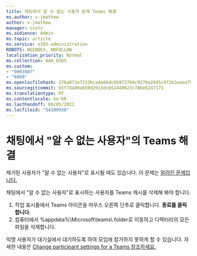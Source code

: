 ```yaml
---
title: 채팅에서 알 수 없는 사용자 문제 Teams 해결
ms.author: v-jmathew
author: v-jmathew
manager: scotv
ms.audience: Admin
ms.topic: article
ms.service: o365-administration
ROBOTS: NOINDEX, NOFOLLOW
localization_priority: Normal
ms.collection: Adm_O365
ms.custom:
- "9003807"
- "6809"
ms.openlocfilehash: 276a073a7213bca4a66dc6b9f27b6c9270a2845c9f2b3aaee791ce28f17e9a75
ms.sourcegitcommit: b5f7da89a650d2915dc652449623c78be6247175
ms.translationtype: MT
ms.contentlocale: ko-KR
ms.lasthandoff: 08/05/2021
ms.locfileid: "54109930"
---
```

# <a name="resolving-issue-with-unknown-user-in-teams-chat"></a>채팅에서 "알 수 없는 사용자"의 Teams 해결

제거된 사용자가 "알 수 없는 사용자"로 표시될 때도 있습니다. 이 문제는 [알려진 문제입니다.](https://docs.microsoft.com/microsoftteams/troubleshoot/known-issues/removed-user-appears-as-unknown)

채팅에서 "알 수 없는 사용자"로 표시하는 사용자를 Teams 캐시를 삭제해 봐야 합니다.

1.  작업 표시줄에서 Teams 아이콘을 마우스 오른쪽 단추로 클릭합니다. **종료를 클릭합니다.**
2.  컴퓨터에서 %appdata%\Microsoft\teams\ folder로 이동하고 디렉터리의 모든 파일을 삭제합니다.

익명 사용자가 대기실에서 대기하도록 하여 모임에 참가하지 못하게 할 수 있습니다. 자세한 내용은 [Change participant settings for a Teams 참조하세요.](https://support.microsoft.com/office/change-participant-settings-for-a-teams-meeting-53261366-dbd5-45f9-aae9-a70e6354f88e)
